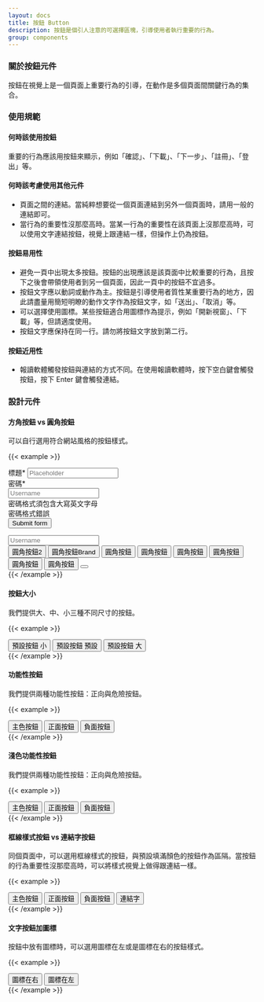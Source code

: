 ```yaml
---
layout: docs
title: 按鈕 Button
description: 按鈕是個引人注意的可選擇區塊，引導使用者執行重要的行為。
group: components
---
```


### 關於按鈕元件

按鈕在視覺上是一個頁面上重要行為的引導，在動作是多個頁面間關鍵行為的集合。

### 使用規範

#### 何時該使用按鈕

重要的行為應該用按鈕來顯示，例如「確認」、「下載」、「下一步」、「註冊」、「登出」等。

#### 何時該考慮使用其他元件
- 頁面之間的連結。當純粹想要從一個頁面連結到另外一個頁面時，請用一般的連結即可。
- 當行為的重要性沒那麼高時。當某一行為的重要性在該頁面上沒那麼高時，可以使用文字連結按鈕，視覺上跟連結一樣，但操作上仍為按鈕。

#### 按鈕易用性
- 避免一頁中出現太多按鈕。按鈕的出現應該是該頁面中比較重要的行為，且按下之後會帶領使用者到另一個頁面，因此一頁中的按鈕不宜過多。
- 按鈕文字應以動詞或動作為主。按鈕是引導使用者質性某重要行為的地方，因此請盡量用簡短明瞭的動作文字作為按鈕文字，如「送出」、「取消」等。
- 可以選擇使用圖標。某些按鈕適合用圖標作為提示，例如「開新視窗」、「下載」等，但請適度使用。
- 按鈕文字應保持在同一行。請勿將按鈕文字放到第二行。

#### 按鈕近用性
- 報讀軟體觸發按鈕與連結的方式不同。在使用報讀軟體時，按下空白鍵會觸發按鈕，按下 Enter 鍵會觸發連結。

### 設計元件

#### 方角按鈕 vs 圓角按鈕

可以自行選用符合網站風格的按鈕樣式。

{{< example >}}
<div class="mb-3">
  <label for="exampleFormControlInput1" class="form-label">標題<span class="required">*</span></label>
  <input type="text" class="form-control" id="exampleFormControlInput1" placeholder="Placeholder">
</div>

<form class="needs-validation" novalidate>
  <label for="password" class="form-label form-label-sm">密碼<span class="required">*</span></label>
  <div class="input-group mb-3 has-validation">
    <i class="input-group-icon input-group-icon-lg bi bi-key-fill"></i>
    <input type="text" class="form-control form-control-lg" id="password" placeholder="Username" aria-label="password" aria-describedby="basic-addon1" required>
    <i class="input-group-icon-right bi bi-key-fill"></i>
    <div class="input-hint">密碼格式須包含大寫英文字母</div>
    <div class="invalid-feedback">
      <i class="bi bi-slash-circle icon"></i>密碼格式錯誤
    </div>
  </div>
  <button class="btn btn-primary" type="submit">Submit form</button>
</form>

<div class="input-group">
<i class="input-group-icon bi bi-key-fill"></i>
<input type="text" class="form-control" id="password" placeholder="Username" aria-label="password" aria-describedby="basic-addon1" required>
<i class="input-group-icon-right bi bi-key-fill"></i>
</div>

<script>


    // Fetch all the forms we want to apply custom Bootstrap validation styles to
    var forms = document.querySelectorAll('.needs-validation')

    // Loop over them and prevent submission
    Array.prototype.slice.call(forms)
      .forEach(function (form) {
        form.addEventListener('submit', function (event) {
          if (!form.checkValidity()) {
            event.preventDefault()
            event.stopPropagation()
          }

          form.classList.add('was-validated')
        }, false)
      })

</script>

<div class="row text-center">
  <div class="col">
    <button type="button" class="btn btn-primary"><span>圓角按鈕</span><span class="badge badge-numerical">2</span></button>
    <button type="button" class="btn btn-primary"><span>圓角按鈕</span><span class="badge">Brand</span></button>
    <button type="button" class="btn btn-primary">圓角按鈕</button>
    <button type="button" class="btn btn-secondary">圓角按鈕</button>
    <button type="button" class="btn btn-semi-secondary">圓角按鈕</button>
    <button type="button" class="btn btn-tertiary">圓角按鈕</button>
    <button type="button" class="btn btn-negative">圓角按鈕</button>
    <button type="button" class="btn btn-positive">圓角按鈕</button>
    <button type="button" class="btn btn-primary"><i class="bi bi-arrow-counterclockwise"></i></button>
  </div>
</div>
{{< /example >}}

#### 按鈕大小

我們提供大、中、小三種不同尺寸的按鈕。

{{< example >}}
<div class="row text-center">
  <div class="col">
    <button type="button" class="btn btn-primary btn-sm">預設按鈕 小</button>
    <button type="button" class="btn btn-primary">預設按鈕 預設</button>
    <button type="button" class="btn btn-primary btn-lg">預設按鈕 大</button>
  </div>
</div>
{{< /example >}}


#### 功能性按鈕
我們提供兩種功能性按鈕：正向與危險按鈕。

{{< example >}}
<div class="row text-center">
  <div class="col">
    <button type="button" class="btn btn-primary">主色按鈕</button>
    <button type="button" class="btn btn-positive">正面按鈕</button>
    <button type="button" class="btn btn-negative">負面按鈕</button>
  </div>
</div>
{{< /example >}}

#### 淺色功能性按鈕

我們提供兩種功能性按鈕：正向與危險按鈕。

{{< example >}}
<div class="row text-center">
  <div class="col">
    <button type="button" class="btn btn-primary-flat">主色按鈕</button>
    <button type="button" class="btn btn-positive-flat">正面按鈕</button>
    <button type="button" class="btn btn-negative-flat">負面按鈕</button>
  </div>
</div>
{{< /example >}}


#### 框線樣式按鈕  vs 連結字按鈕

同個頁面中，可以選用框線樣式的按鈕，與預設填滿顏色的按鈕作為區隔。當按鈕的行為重要性沒那麼高時，可以將樣式視覺上做得跟連結一樣。

{{< example >}}
<div class="row text-center">
  <div class="col">
    <button type="button" class="btn btn-outline-brand">主色按鈕</button>
    <button type="button" class="btn btn-outline-positive">正面按鈕</button>
    <button type="button" class="btn btn-outline-negative">負面按鈕</button>
    <button type="button" class="btn btn-link">連結字</button>
  </div>
</div>
{{< /example >}}


#### 文字按鈕加圖標

按鈕中放有圖標時，可以選用圖標在左或是圖標在右的按鈕樣式。

{{< example >}}
<div class="row text-center">
  <div class="col">
    <button type="button" class="btn btn-primary"><span>圖標在右</span><i class="bi bi-arrow-counterclockwise"></i></button>
    <button type="button" class="btn btn-primary"><i class="bi bi-arrow-counterclockwise"></i><span>圖標在左</span></button>
  </div>
</div>
{{< /example >}}
